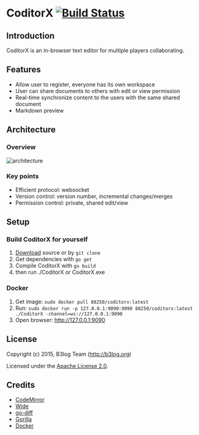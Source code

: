 # CoditorX [![Build Status](https://img.shields.io/travis/gophergala/CoditorX.svg?style=flat)](https://travis-ci.org/gophergala/CoditorX)

## Introduction

CoditorX is an in-browser text editor for multiple players collaborating.

## Features

* Allow user to register, everyone has its own workspace
* User can share documents to others with edit or view permission
* Real-time synchronize content to the users with the same shared document
* Markdown preview

## Architecture

### Overview

![architecture](https://github.com/gophergala/CoditorX/raw/master/architecture.png)

### Key points

* Efficient protocol: websocket
* Version control: version number, incremental changes/merges
* Permission control: private, shared edit/view

## Setup

### Build CoditorX for yourself

1. [Download](https://github.com/gophergala/CoditorX/master.zip) source or by `git clone`
2. Get dependencies with `go get`
3. Compile CoditorX with `go build`
4. then run ./CoditorX or CoditorX.exe

### Docker

1. Get image: `sudo docker pull 88250/coditorx:latest`
2. Run: `sudo docker run -p 127.0.0.1:9090:9090 88250/coditorx:latest ./CoditorX -channel=ws://127.0.0.1:9090`
3. Open browser: http://127.0.0.1:9090

## License

Copyright (c) 2015, B3log Team (http://b3log.org)

Licensed under the [Apache License 2.0](https://github.com/b3log/wide/blob/master/LICENSE).

## Credits

* [CodeMirror](https://github.com/codemirror/codemirror)
* [Wide](https://github.com/b3log/wide)
* [go-diff](https://github.com/sergi/go-diff)
* [Gorilla](https://github.com/gorilla)
* [Docker](https://docker.com)
